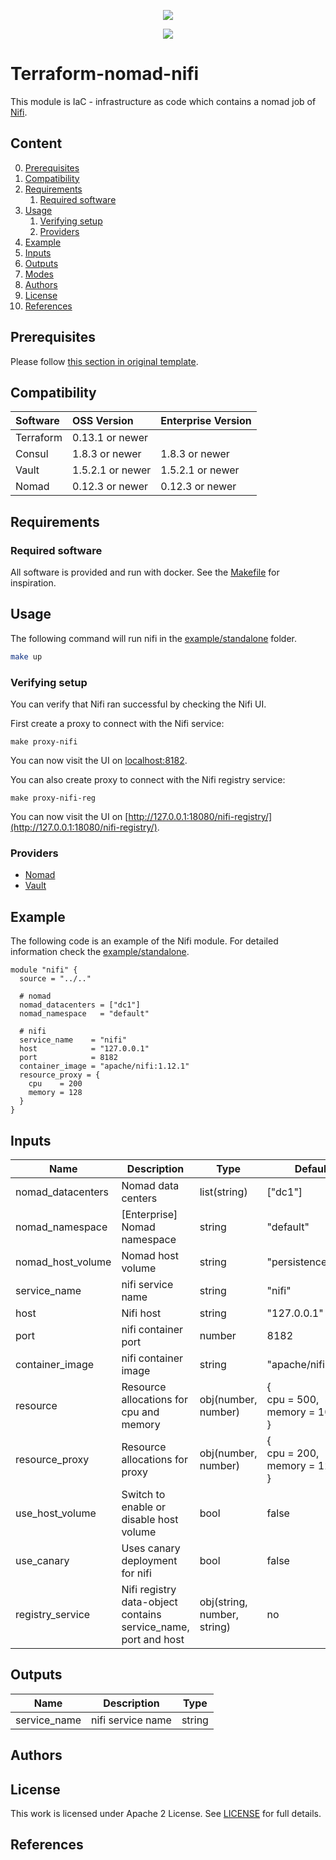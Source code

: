<!-- markdownlint-disable MD041 -->
<p align="center"><a href="https://github.com/fredrikhgrelland/vagrant-hashistack-template" alt="Built on"><img src="https://img.shields.io/badge/Built%20from%20template-Vagrant--hashistack--template-blue?style=for-the-badge&logo=github"/></a><p align="center"><a href="https://github.com/fredrikhgrelland/vagrant-hashistack" alt="Built on"><img src="https://img.shields.io/badge/Powered%20by%20-Vagrant--hashistack-orange?style=for-the-badge&logo=vagrant"/></a></p></p>


# Terraform-nomad-nifi
This module is IaC - infrastructure as code which contains a nomad job of [Nifi](https://nifi.apache.org/).

## Content
0. [Prerequisites](#prerequisites)
1. [Compatibility](#compatibility)
2. [Requirements](#requirements)
    1. [Required software](#required-software)
3. [Usage](#usage)
   1. [Verifying setup](#verifying-setup)
   2. [Providers](#providers)
4. [Example](#example)
5. [Inputs](#inputs)
6. [Outputs](#outputs)
7. [Modes](#modes)
8. [Authors](#authors)
9. [License](#license)
10. [References](#references)

## Prerequisites
Please follow [this section in original template](https://github.com/fredrikhgrelland/vagrant-hashistack-template#install-prerequisites).

## Compatibility
|Software|OSS Version|Enterprise Version|
|:---|:---|:---|
|Terraform|0.13.1 or newer||
|Consul|1.8.3 or newer|1.8.3 or newer|
|Vault|1.5.2.1 or newer|1.5.2.1 or newer|
|Nomad|0.12.3 or newer|0.12.3 or newer|

## Requirements

### Required software
All software is provided and run with docker.
See the [Makefile](Makefile) for inspiration.

## Usage
The following command will run nifi in the [example/standalone](example/standalone) folder.
```sh
make up
```
### Verifying setup
You can verify that Nifi ran successful by checking the Nifi UI.

First create a proxy to connect with the Nifi service:
```
make proxy-nifi
```
You can now visit the UI on [localhost:8182](http://localhost:8182).

You can also create proxy to connect with the Nifi registry service:
```
make proxy-nifi-reg
```
You can now visit the UI on [http://127.0.0.1:18080/nifi-registry/](http://127.0.0.1:18080/nifi-registry/).

### Providers
- [Nomad](https://registry.terraform.io/providers/hashicorp/nomad/latest/docs)
- [Vault](https://registry.terraform.io/providers/hashicorp/vault/latest/docs)

## Example
The following code is an example of the Nifi module. For detailed information check the [example/standalone](/example/standalone).
```hcl-terraform
module "nifi" {
  source = "../.."

  # nomad
  nomad_datacenters = ["dc1"]
  nomad_namespace   = "default"

  # nifi
  service_name    = "nifi"
  host            = "127.0.0.1"
  port            = 8182
  container_image = "apache/nifi:1.12.1"
  resource_proxy = {
    cpu    = 200
    memory = 128
  }
}
```

## Inputs
| Name | Description | Type | Default | Required |
|------|-------------|------|---------|:--------:|
| nomad\_datacenters | Nomad data centers | list(string) | ["dc1"] | yes |
| nomad\_namespace | [Enterprise] Nomad namespace | string | "default" | yes |
| nomad\_host\_volume | Nomad host volume | string | "persistence" | no |
| service\_name | nifi service name | string | "nifi" | yes |
| host | Nifi host | string | "127.0.0.1" | yes |
| port | nifi container port | number | 8182 | yes |
| container\_image | nifi container image | string | "apache/nifi:latest" | yes |
| resource | Resource allocations for cpu and memory | obj(number, number)| { <br> cpu = 500, <br> memory = 1024 <br> } | no |
| resource_proxy | Resource allocations for proxy | obj(number, number)| { <br> cpu = 200, <br> memory = 128 <br> } | no |
| use\_host\_volume | Switch to enable or disable host volume | bool | false | no |
| use\_canary | Uses canary deployment for nifi | bool | false | no |
| registry\_service | Nifi registry data-object contains service_name, port and host | obj(string, number, string) | no | no |

## Outputs
| Name | Description | Type |
|------|-------------|------|
| service\_name | nifi service name | string |

## Authors

## License
This work is licensed under Apache 2 License. See [LICENSE](./LICENSE) for full details.

## References
